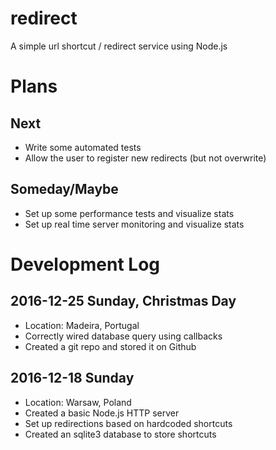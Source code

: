 # redirect
A simple url shortcut / redirect service using Node.js

# Plans

## Next

* Write some automated tests
* Allow the user to register new redirects (but not overwrite)

## Someday/Maybe

* Set up some performance tests and visualize stats
* Set up real time server monitoring and visualize stats

# Development Log

## 2016-12-25 Sunday, Christmas Day

* Location: Madeira, Portugal
* Correctly wired database query using callbacks
* Created a git repo and stored it on Github

## 2016-12-18 Sunday

* Location: Warsaw, Poland
* Created a basic Node.js HTTP server
* Set up redirections based on hardcoded shortcuts
* Created an sqlite3 database to store shortcuts
